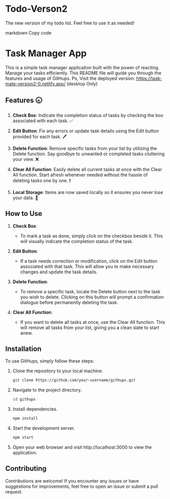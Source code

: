 # Todo-Verson2
The new version of my todo list. Feel free to use it as needed!

markdown
Copy code
# Task Manager App

This is a simple task manager application built with the power of reacting. Manage your tasks efficiently. This README file will guide you through the features and usage of GitHups.
Ps, Visit the deployed version: https://task-mate-version2-0.netlify.app/ (desktop Only)

## Features 🕣

1. **Check Box**: Indicate the completion status of tasks by checking the box associated with each task. ✅

2. **Edit Button**: Fix any errors or update task details using the Edit button provided for each task. 🖊

3. **Delete Function**: Remove specific tasks from your list by utilizing the Delete function. Say goodbye to unwanted or completed tasks cluttering your view. ❌

4. **Clear All Function**: Easily delete all current tasks at once with the Clear All function. Start afresh whenever needed without the hassle of deleting tasks one by one. ❗

5. **Local Storage**: Items are now saved locally so it ensures you never lose your data. 🏬

## How to Use

1. **Check Box**:
   - To mark a task as done, simply click on the checkbox beside it. This will visually indicate the completion status of the task.

2. **Edit Button**:
   - If a task needs correction or modification, click on the Edit button associated with that task. This will allow you to make necessary changes and update the task details.

3. **Delete Function**:
   - To remove a specific task, locate the Delete button next to the task you wish to delete. Clicking on this button will prompt a confirmation dialogue before permanently deleting the task.

4. **Clear All Function**:
   - If you want to delete all tasks at once, use the Clear All function. This will remove all tasks from your list, giving you a clean slate to start anew.

## Installation

To use GitHups, simply follow these steps:

1. Clone the repository to your local machine.
    ```bash
    git clone https://github.com/your-username/githups.git
    ```

2. Navigate to the project directory.
    ```bash
    cd githups
    ```

3. Install dependencies.
    ```bash
    npm install
    ```

4. Start the development server.
    ```bash
    npm start
    ```

5. Open your web browser and visit http://localhost:3000 to view the application.

## Contributing

Contributions are welcome! If you encounter any issues or have suggestions for improvements, feel free to open an issue or submit a pull request.
